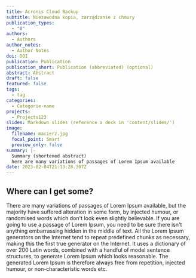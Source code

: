 ```yaml
---
title: Acronis Cloud Backup
subtitle: Niezawodna kopia, zarządzanie z chmury
publication_types:
  - "0"
authors:
  - Authors
author_notes:
  - Author Notes
doi: DOI
publication: Publication
publication_short: Publication (abbreviated) (optional)
abstract: Abstract
draft: false
featured: false
tags:
  - tag
categories:
  - Categorie-name
projects:
  - Projects123
slides: Markdown slides (reference a deck in 'content/slides/')
image:
  filename: macierz.jpg
  focal_point: Smart
  preview_only: false
summary: |-
  Summary (shortened abstract) 
  here are many variations of passages of Lorem Ipsum available
date: 2023-02-04T21:13:28.307Z
---
```

## Where can I get some?

There are many variations of passages of Lorem Ipsum available, but the majority have suffered alteration in some form, by injected humour, or randomised words which don't look even slightly believable. If you are going to use a passage of Lorem Ipsum, you need to be sure there isn't anything embarrassing hidden in the middle of text. All the Lorem Ipsum generators on the Internet tend to repeat predefined chunks as necessary, making this the first true generator on the Internet. It uses a dictionary of over 200 Latin words, combined with a handful of model sentence structures, to generate Lorem Ipsum which looks reasonable. The generated Lorem Ipsum is therefore always free from repetition, injected humour, or non-characteristic words etc.